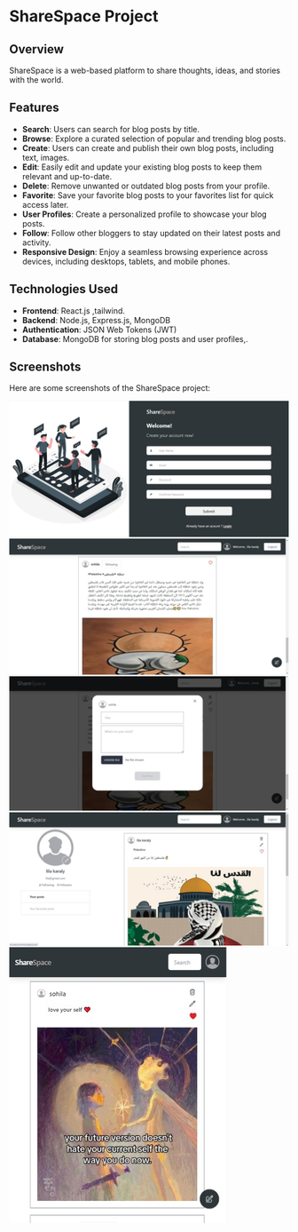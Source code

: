 # ShareSpace Project

## Overview
ShareSpace is a web-based platform to share thoughts, ideas, and stories with the world.

## Features
- **Search**: Users can search for blog posts by title.
- **Browse**: Explore a curated selection of popular and trending blog posts.
- **Create**: Users can create and publish their own blog posts, including text, images.
- **Edit**: Easily edit and update your existing blog posts to keep them relevant and up-to-date.
- **Delete**: Remove unwanted or outdated blog posts from your profile.
- **Favorite**: Save your favorite blog posts to your favorites list for quick access later.
- **User Profiles**: Create a personalized profile to showcase your blog posts.
- **Follow**: Follow other bloggers to stay updated on their latest posts and activity.
- **Responsive Design**: Enjoy a seamless browsing experience across devices, including desktops, tablets, and mobile phones.

## Technologies Used
- **Frontend**: React.js ,tailwind.
- **Backend**: Node.js, Express.js, MongoDB
- **Authentication**: JSON Web Tokens (JWT)
- **Database**: MongoDB for storing blog posts and user profiles,.


## Screenshots

Here are some screenshots of the ShareSpace project:

![Screenshot 1](project/src/assets/screenShots/1.jpeg)
![Screenshot 2](project/src/assets/screenShots/4.jpeg)
![Screenshot 2](project/src/assets/screenShots/3.jpeg)
![Screenshot 2](project/src/assets/screenShots/5.jpeg)
![Screenshot 2](project/src/assets/screenShots/2.jpeg)
